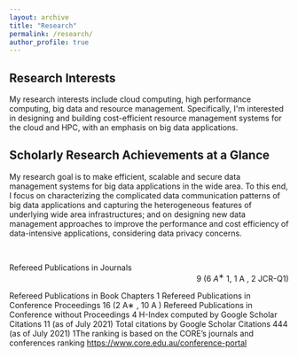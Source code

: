 ```yaml
---
layout: archive
title: "Research"
permalink: /research/
author_profile: true
---
```


Research Interests
----------

My research interests include cloud computing, high performance computing, big data and resource management. Specifically, I'm interested in designing and building cost-efficient resource management systems for the cloud and HPC, with an emphasis on big data applications.

Scholarly Research Achievements at a Glance
---

My research goal is to make efficient, scalable and secure data management systems for big data applications
in the wide area. To this end, I focus on characterizing the complicated data communication patterns of big
data applications and capturing the heterogeneous features of underlying wide area infrastructures; and on
designing new data management approaches to improve the performance and cost efficiency of data-intensive
applications, considering data privacy concerns.

&nbsp; <html><div style="text-align: left"> Refereed Publications in Journals </div> <div style="text-align: right"> 9 (6 $A^∗$ 1, 1 A , 2 JCR-Q1) </div></html>

Refereed Publications in Book Chapters 1
Refereed Publications in Conference Proceedings 16 (2 A∗
, 10 A )
Refereed Publications in Conference without Proceedings 4
H-Index computed by Google Scholar Citations 11 (as of July 2021)
Total citations by Google Scholar Citations 444 (as of July 2021)
1The ranking is based on the CORE’s journals and conferences ranking https://www.core.edu.au/conference-portal
